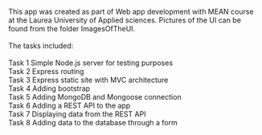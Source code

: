 This app was created as part of Web app development with MEAN course at the Laurea University of Applied sciences. Pictures of the UI can be found from the folder ImagesOfTheUI. </br>
</br>
The tasks included:
</br></br>
Task 1 Simple Node.js server for testing purposes </br>
Task 2 Express routing </br>
Task 3 Express static site with MVC architecture </br>
Task 4 Adding bootstrap </br>
Task 5 Adding MongoDB and Mongoose connection </br>
Task 6 Adding a REST API to the app </br>
Task 7 Displaying data from the REST API </br>
Task 8 Adding data to the database through a form
